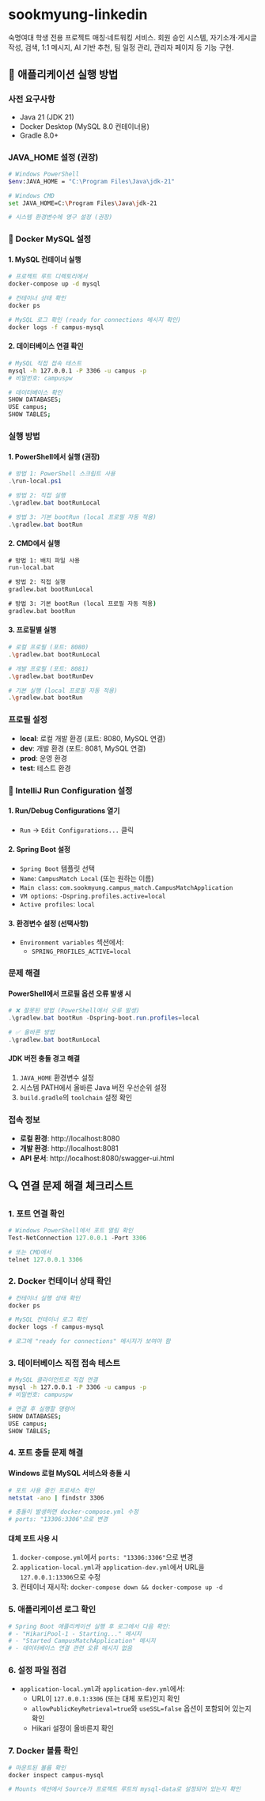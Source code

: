 # sookmyung-linkedin
숙명여대 학생 전용 프로젝트 매칭·네트워킹 서비스. 회원 승인 시스템, 자기소개·게시글 작성, 검색, 1:1 메시지, AI 기반 추천, 팀 일정 관리, 관리자 페이지 등 기능 구현.

## 🚀 애플리케이션 실행 방법

### 사전 요구사항
- Java 21 (JDK 21)
- Docker Desktop (MySQL 8.0 컨테이너용)
- Gradle 8.0+

### JAVA_HOME 설정 (권장)
```bash
# Windows PowerShell
$env:JAVA_HOME = "C:\Program Files\Java\jdk-21"

# Windows CMD
set JAVA_HOME=C:\Program Files\Java\jdk-21

# 시스템 환경변수에 영구 설정 (권장)
```

### 🐳 Docker MySQL 설정

#### 1. MySQL 컨테이너 실행
```bash
# 프로젝트 루트 디렉토리에서
docker-compose up -d mysql

# 컨테이너 상태 확인
docker ps

# MySQL 로그 확인 (ready for connections 메시지 확인)
docker logs -f campus-mysql
```

#### 2. 데이터베이스 연결 확인
```bash
# MySQL 직접 접속 테스트
mysql -h 127.0.0.1 -P 3306 -u campus -p
# 비밀번호: campuspw

# 데이터베이스 확인
SHOW DATABASES;
USE campus;
SHOW TABLES;
```

### 실행 방법

#### 1. PowerShell에서 실행 (권장)
```powershell
# 방법 1: PowerShell 스크립트 사용
.\run-local.ps1

# 방법 2: 직접 실행
.\gradlew.bat bootRunLocal

# 방법 3: 기본 bootRun (local 프로필 자동 적용)
.\gradlew.bat bootRun
```

#### 2. CMD에서 실행
```cmd
# 방법 1: 배치 파일 사용
run-local.bat

# 방법 2: 직접 실행
gradlew.bat bootRunLocal

# 방법 3: 기본 bootRun (local 프로필 자동 적용)
gradlew.bat bootRun
```

#### 3. 프로필별 실행
```bash
# 로컬 프로필 (포트: 8080)
.\gradlew.bat bootRunLocal

# 개발 프로필 (포트: 8081)
.\gradlew.bat bootRunDev

# 기본 실행 (local 프로필 자동 적용)
.\gradlew.bat bootRun
```

### 프로필 설정
- **local**: 로컬 개발 환경 (포트: 8080, MySQL 연결)
- **dev**: 개발 환경 (포트: 8081, MySQL 연결)
- **prod**: 운영 환경
- **test**: 테스트 환경

### 🔧 IntelliJ Run Configuration 설정

#### 1. Run/Debug Configurations 열기
- `Run` → `Edit Configurations...` 클릭

#### 2. Spring Boot 설정
- `Spring Boot` 템플릿 선택
- `Name`: `CampusMatch Local` (또는 원하는 이름)
- `Main class`: `com.sookmyung.campus_match.CampusMatchApplication`
- `VM options`: `-Dspring.profiles.active=local`
- `Active profiles`: `local`

#### 3. 환경변수 설정 (선택사항)
- `Environment variables` 섹션에서:
  - `SPRING_PROFILES_ACTIVE=local`

### 문제 해결

#### PowerShell에서 프로필 옵션 오류 발생 시
```powershell
# ❌ 잘못된 방법 (PowerShell에서 오류 발생)
.\gradlew.bat bootRun -Dspring-boot.run.profiles=local

# ✅ 올바른 방법
.\gradlew.bat bootRunLocal
```

#### JDK 버전 충돌 경고 해결
1. `JAVA_HOME` 환경변수 설정
2. 시스템 PATH에서 올바른 Java 버전 우선순위 설정
3. `build.gradle`의 `toolchain` 설정 확인

### 접속 정보
- **로컬 환경**: http://localhost:8080
- **개발 환경**: http://localhost:8081
- **API 문서**: http://localhost:8080/swagger-ui.html

## 🔍 연결 문제 해결 체크리스트

### 1. 포트 연결 확인
```powershell
# Windows PowerShell에서 포트 열림 확인
Test-NetConnection 127.0.0.1 -Port 3306

# 또는 CMD에서
telnet 127.0.0.1 3306
```

### 2. Docker 컨테이너 상태 확인
```bash
# 컨테이너 실행 상태 확인
docker ps

# MySQL 컨테이너 로그 확인
docker logs -f campus-mysql

# 로그에 "ready for connections" 메시지가 보여야 함
```

### 3. 데이터베이스 직접 접속 테스트
```bash
# MySQL 클라이언트로 직접 연결
mysql -h 127.0.0.1 -P 3306 -u campus -p
# 비밀번호: campuspw

# 연결 후 실행할 명령어
SHOW DATABASES;
USE campus;
SHOW TABLES;
```

### 4. 포트 충돌 문제 해결

#### Windows 로컬 MySQL 서비스와 충돌 시
```bash
# 포트 사용 중인 프로세스 확인
netstat -ano | findstr 3306

# 충돌이 발생하면 docker-compose.yml 수정
# ports: "13306:3306"으로 변경
```

#### 대체 포트 사용 시
1. `docker-compose.yml`에서 `ports: "13306:3306"`으로 변경
2. `application-local.yml`과 `application-dev.yml`에서 URL을 `127.0.0.1:13306`으로 수정
3. 컨테이너 재시작: `docker-compose down && docker-compose up -d`

### 5. 애플리케이션 로그 확인
```bash
# Spring Boot 애플리케이션 실행 후 로그에서 다음 확인:
# - "HikariPool-1 - Starting..." 메시지
# - "Started CampusMatchApplication" 메시지
# - 데이터베이스 연결 관련 오류 메시지 없음
```

### 6. 설정 파일 점검
- `application-local.yml`과 `application-dev.yml`에서:
  - URL이 `127.0.0.1:3306` (또는 대체 포트)인지 확인
  - `allowPublicKeyRetrieval=true`와 `useSSL=false` 옵션이 포함되어 있는지 확인
  - Hikari 설정이 올바른지 확인

### 7. Docker 볼륨 확인
```bash
# 마운트된 볼륨 확인
docker inspect campus-mysql

# Mounts 섹션에서 Source가 프로젝트 루트의 mysql-data로 설정되어 있는지 확인
```
